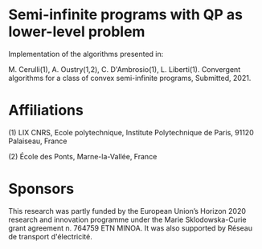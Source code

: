 # Semi-infinite programs with QP as lower-level problem

Implementation of the algorithms presented in: 

M. Cerulli(1), A. Oustry(1,2), C. D'Ambrosio(1), L. Liberti(1). Convergent algorithms for a class of convex semi-infinite programs, Submitted, 2021.

# Affiliations
(1) LIX CNRS, Ecole polytechnique, Institute Polytechnique de Paris, 91120 Palaiseau, France

(2) École des Ponts, Marne-la-Vallée, France

# Sponsors
This research was partly funded by the European Union’s Horizon 2020 research and innovation programme under the Marie Sklodowska-Curie grant agreement n. 764759 ETN MINOA. 
It was also supported by Réseau de transport d'électricité.
